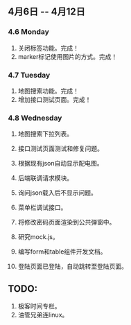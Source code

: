 ## 4月6日 -- 4月12日

### 4.6 Monday
1. 关闭标签功能。完成！
2. marker标记使用图片的方式。完成！

### 4.7 Tuesday
1. 地图搜索功能。完成！
2. 增加接口测试页面。完成！

### 4.8 Wednesday
1. 地图搜索下拉列表。
2. 接口测试页面测试和修复问题。


1. 根据现有json自动显示配电图。
2. 后端联调请求模块。
3. 询问json载入后不显示问题。


1. 菜单栏调试接口。
1. 将修改密码页面渲染到公共弹窗中。
1. 研究mock.js。
1. 编写form和table组件开发文档。
1. 登陆页面已登陆，自动跳转至登陆页面。

## TODO:
1. 极客时间专栏。
2. 油管兄弟连linux。
